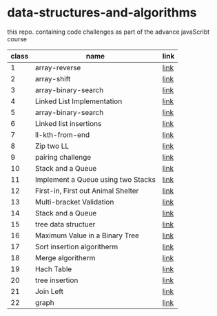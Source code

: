 # data-structures-and-algorithms
this repo. containing code challenges as part of the advance javaScribt course 


| class | name                | link                                               |
|-------|---------------------|----------------------------------------------------|
| 1     | array-reverse       | [link](./challenges/arrayReverse/array-reverse.js) |
| 2     | array-shift         | [link](./challenges/arrayReverse/array-shift.js)   |
| 3     | array-binary-search | [link]()                                           |
| 4     | Linked List Implementation | [link](./challenges/arrayReverse/linkedList)|
| 5     | array-binary-search | [link](./challenges/arrayReverse/linkedList)       |
| 6     | Linked list insertions     | [link](./challenges/stacksAndQueusa)               |
| 7     | ll-kth-from-end     | [link](./challenges/arrayReverse/linkedList)              |
| 8     | Zip two LL          | [link]()             |
| 9     | pairing challenge   | [link]()             |
| 10    | Stack and a Queue   | [link]()             |
| 11    | Implement a Queue using two Stacks  | [link]()             |
| 12    | First-in, First out Animal Shelter   | [link]()             |
| 13    | Multi-bracket Validation   | [link]()             |
| 14    | Stack and a Queue   | [link]()             |
| 15    | tree data structuer   | [link]()             |
| 16    | Maximum Value in a Binary Tree   | [link]()             |
| 17    | Sort insertion algoritherm   | [link]()             |
| 18    | Merge algoritherm   | [link]()             |
| 19    | Hach Table   | [link]()             |
| 20    | tree insertion   | [link]()             |
| 21    | Join Left   | [link]()             |
| 22    | graph   | [link]()             |
